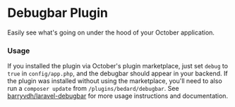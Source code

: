 # Debugbar Plugin

Easily see what's going on under the hood of your October application.

### Usage

If you installed the plugin via October's plugin marketplace, just set ```debug``` to ```true``` in ```config/app.php```, and the debugbar should appear in your backend. If the plugin was installed without using the marketplace, you'll need to also run a ```composer update``` from ```/plugins/bedard/debugbar```. See [barryvdh/laravel-debugbar](https://github.com/barryvdh/laravel-debugbar) for more usage instructions and documentation. 
